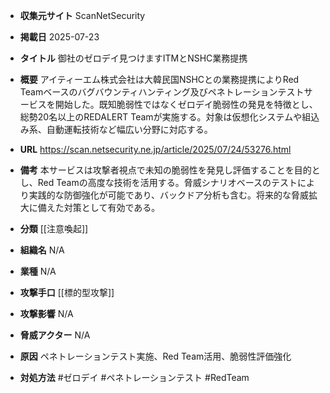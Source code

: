 - **収集元サイト**
ScanNetSecurity

- **掲載日**
2025-07-23

- **タイトル**
御社のゼロデイ見つけますITMとNSHC業務提携

- **概要**
アイティーエム株式会社は大韓民国NSHCとの業務提携によりRed Teamベースのバグバウンティハンティング及びペネトレーションテストサービスを開始した。既知脆弱性ではなくゼロデイ脆弱性の発見を特徴とし、総勢20名以上のREDALERT Teamが実施する。対象は仮想化システムや組込み系、自動運転技術など幅広い分野に対応する。

- **URL**
https://scan.netsecurity.ne.jp/article/2025/07/24/53276.html

- **備考**
本サービスは攻撃者視点で未知の脆弱性を発見し評価することを目的とし、Red Teamの高度な技術を活用する。脅威シナリオベースのテストにより実践的な防御強化が可能であり、バックドア分析も含む。将来的な脅威拡大に備えた対策として有効である。

- **分類**
[[注意喚起]]

- **組織名**
N/A

- **業種**
N/A

- **攻撃手口**
[[標的型攻撃]]

- **攻撃影響**
N/A

- **脅威アクター**
N/A

- **原因**
ペネトレーションテスト実施、Red Team活用、脆弱性評価強化

- **対処方法**
#ゼロデイ #ペネトレーションテスト #RedTeam
